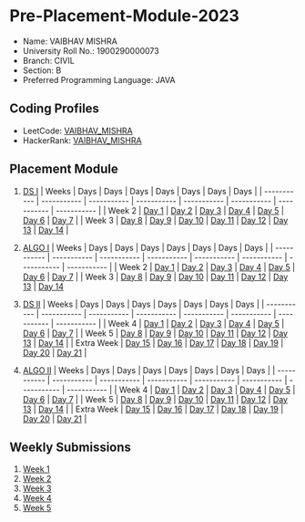 # Pre-Placement-Module-2023

- Name: VAIBHAV MISHRA
- University Roll No.: 1900290000073
- Branch: CIVIL
- Section: B
- Preferred Programming Language: JAVA

## Coding Profiles
- LeetCode: [VAIBHAV_MISHRA](https://leetcode.com/v0802mishra/)
- HackerRank: [VAIBHAV_MISHRA](https://www.hackerrank.com/vaibhav_1923ce11)

## Placement Module
1. [DS I](https://github.com/v0802mishra/Pre-Placement-Module-2023/tree/main/DS%20I)
    | Weeks | Days | Days | Days | Days | Days | Days | Days |
    | ----------- | ----------- | ----------- | ----------- | ----------- | ----------- | ----------- | ----------- | 
    | Week 2 | [Day 1](https://github.com/v0802mishra/Pre-Placement-Module-2023/tree/main/DS%20I/Day%201) | [Day 2](https://github.com/v0802mishra/Pre-Placement-Module-2023/tree/main/DS%20I/Day%202) | [Day 3](https://github.com/v0802mishra/Pre-Placement-Module-2023/tree/main/DS%20I/Day%203) | [Day 4](https://github.com/v0802mishra/Pre-Placement-Module-2023/tree/main/DS%20I/Day%204) | [Day 5](https://github.com/v0802mishra/Pre-Placement-Module-2023/tree/main/DS%20I/Day%205) | [Day 6](https://github.com/v0802mishra/Pre-Placement-Module-2023/tree/main/DS%20I/Day%206) | [Day 7](https://github.com/v0802mishra/Pre-Placement-Module-2023/tree/main/DS%20I/Day%207) |
    | Week 3 | [Day 8](https://github.com/v0802mishra/Pre-Placement-Module-2023/tree/main/DS%20I/Day%208) | [Day 9](https://github.com/v0802mishra/Pre-Placement-Module-2023/tree/main/DS%20I/Day%209) | [Day 10](https://github.com/v0802mishra/Pre-Placement-Module-2023/tree/main/DS%20I/Day%2010) | [Day 11](https://github.com/v0802mishra/Pre-Placement-Module-2023/tree/main/DS%20I/Day%2011) | [Day 12](https://github.com/v0802mishra/Pre-Placement-Module-2023/tree/main/DS%20I/Day%2012) | [Day 13](https://github.com/v0802mishra/Pre-Placement-Module-2023/tree/main/DS%20I/Day%2013) | [Day 14](https://github.com/v0802mishra/Pre-Placement-Module-2023/tree/main/DS%20I/Day%2014) |
    
2. [ALGO I](https://github.com/v0802mishra/Pre-Placement-Module-2023/tree/main/ALGO%20I)
    | Weeks | Days | Days | Days | Days | Days | Days | Days |
    | ----------- | ----------- | ----------- | ----------- | ----------- | ----------- | ----------- | ----------- |
    | Week 2 | [Day 1](https://github.com/v0802mishra/Pre-Placement-Module-2023/tree/main/ALGO%20I/Day%201) | [Day 2](https://github.com/v0802mishra/Pre-Placement-Module-2023/tree/main/ALGO%20I/Day%202) | [Day 3](https://github.com/v0802mishra/Pre-Placement-Module-2023/tree/main/ALGO%20I/Day%203) | [Day 4](https://github.com/v0802mishra/Pre-Placement-Module-2023/tree/main/ALGO%20I/Day%204) | [Day 5](https://github.com/v0802mishra/Pre-Placement-Module-2023/tree/main/ALGO%20I/Day%205) | [Day 6](https://github.com/v0802mishra/Pre-Placement-Module-2023/tree/main/ALGO%20I/Day%206) | [Day 7](https://github.com/v0802mishra/Pre-Placement-Module-2023/tree/main/ALGO%20I/Day%207) |
    | Week 3 | [Day 8](https://github.com/v0802mishra/Pre-Placement-Module-2023/tree/main/ALGO%20I/Day%208) | [Day 9](https://github.com/v0802mishra/Pre-Placement-Module-2023/tree/main/ALGO%20I/Day%209) | [Day 10](https://github.com/v0802mishra/Pre-Placement-Module-2023/tree/main/ALGO%20I/Day%2010) | [Day 11](https://github.com/v0802mishra/Pre-Placement-Module-2023/tree/main/ALGO%20I/Day%2011) | [Day 12](https://github.com/v0802mishra/Pre-Placement-Module-2023/tree/main/ALGO%20I/Day%2012) | [Day 13](https://github.com/v0802mishra/Pre-Placement-Module-2023/tree/main/ALGO%20I/Day%2013) | [Day 14](https://github.com/v0802mishra/Pre-Placement-Module-2023/tree/main/ALGO%20I/Day%2014)  
    
3. [DS II](https://github.com/v0802mishra/Pre-Placement-Module-2023/tree/main/DS%20II)
    | Weeks | Days | Days | Days | Days | Days | Days | Days |
    | ----------- | ----------- | ----------- | ----------- | ----------- | ----------- | ----------- | ----------- |
    | Week 4 | [Day 1](https://github.com/v0802mishra/Pre-Placement-Module-2023/tree/main/DS%20II/Day%201) | [Day 2](https://github.com/v0802mishra/Pre-Placement-Module-2023/tree/main/DS%20II/Day%202) | [Day 3](https://github.com/v0802mishra/Pre-Placement-Module-2023/tree/main/DS%20II/Day%203) | [Day 4](https://github.com/v0802mishra/Pre-Placement-Module-2023/tree/main/DS%20II/Day%204) | [Day 5](https://github.com/v0802mishra/Pre-Placement-Module-2023/tree/main/DS%20II/Day%205) | [Day 6](https://github.com/v0802mishra/Pre-Placement-Module-2023/tree/main/DS%20II/Day%206) | [Day 7](https://github.com/v0802mishra/Pre-Placement-Module-2023/tree/main/DS%20II/Day%207) | 
    | Week 5 | [Day 8](https://github.com/v0802mishra/Pre-Placement-Module-2023/tree/main/DS%20II/Day%208) | [Day 9](https://github.com/v0802mishra/Pre-Placement-Module-2023/tree/main/DS%20II/Day%209) | [Day 10](https://github.com/v0802mishra/Pre-Placement-Module-2023/tree/main/DS%20II/Day%2010) | [Day 11](https://github.com/v0802mishra/Pre-Placement-Module-2023/tree/main/DS%20II/Day%2011) | [Day 12](https://github.com/v0802mishra/Pre-Placement-Module-2023/tree/main/DS%20II/Day%2012) | [Day 13](https://github.com/v0802mishra/Pre-Placement-Module-2023/tree/main/DS%20II/Day%2013) | [Day 14](https://github.com/v0802mishra/Pre-Placement-Module-2023/tree/main/DS%20II/Day%2014) |
    | Extra Week | [Day 15](https://github.com/v0802mishra/Pre-Placement-Module-2023/tree/main/DS%20II/Day%2015) | [Day 16](https://github.com/v0802mishra/Pre-Placement-Module-2023/tree/main/DS%20II/Day%2016) | [Day 17](https://github.com/v0802mishra/Pre-Placement-Module-2023/tree/main/DS%20II/Day%2017) | [Day 18](https://github.com/v0802mishra/Pre-Placement-Module-2023/tree/main/DS%20II/Day%2018) | [Day 19](https://github.com/v0802mishra/Pre-Placement-Module-2023/tree/main/DS%20II/Day%2019) | [Day 20](https://github.com/v0802mishra/Pre-Placement-Module-2023/tree/main/DS%20II/Day%2020) | [Day 21](https://github.com/v0802mishra/Pre-Placement-Module-2023/tree/main/DS%20II/Day%2021) |
    
4. [ALGO II](https://github.com/v0802mishra/Pre-Placement-Module-2023/tree/main/ALGO%20II)
    | Weeks | Days | Days | Days | Days | Days | Days | Days |
    | ----------- | ----------- | ----------- | ----------- | ----------- | ----------- | ----------- | ----------- |
    | Week 4 | [Day 1](https://github.com/v0802mishra/Pre-Placement-Module-2023/tree/main/ALGO%20II/Day%201) | [Day 2](https://github.com/v0802mishra/Pre-Placement-Module-2023/tree/main/ALGO%20II/Day%202) | [Day 3](https://github.com/v0802mishra/Pre-Placement-Module-2023/tree/main/ALGO%20II/Day%203) | [Day 4](https://github.com/v0802mishra/Pre-Placement-Module-2023/tree/main/ALGO%20II/Day%204) | [Day 5](https://github.com/v0802mishra/Pre-Placement-Module-2023/tree/main/ALGO%20II/Day%205) | [Day 6](https://github.com/v0802mishra/Pre-Placement-Module-2023/tree/main/ALGO%20II/Day%206) | [Day 7](https://github.com/v0802mishra/Pre-Placement-Module-2023/tree/main/ALGO%20II/Day%207) |
    | Week 5 | [Day 8](https://github.com/v0802mishra/Pre-Placement-Module-2023/tree/main/ALGO%20II/Day%208) | [Day 9](https://github.com/v0802mishra/Pre-Placement-Module-2023/tree/main/ALGO%20II/Day%209) | [Day 10](https://github.com/v0802mishra/Pre-Placement-Module-2023/tree/main/ALGO%20II/Day%2010) | [Day 11](https://github.com/v0802mishra/Pre-Placement-Module-2023/tree/main/ALGO%20II/Day%2011) | [Day 12](https://github.com/v0802mishra/Pre-Placement-Module-2023/tree/main/ALGO%20II/Day%2012) | [Day 13](https://github.com/v0802mishra/Pre-Placement-Module-2023/tree/main/ALGO%20II/Day%2013) | [Day 14](https://github.com/v0802mishra/Pre-Placement-Module-2023/tree/main/ALGO%20II/Day%2014) |
    | Extra Week | [Day 15](https://github.com/v0802mishra/Pre-Placement-Module-2023/tree/main/ALGO%20II/Day%2015) | [Day 16](https://github.com/v0802mishra/Pre-Placement-Module-2023/tree/main/ALGO%20II/Day%2016) | [Day 17](https://github.com/v0802mishra/Pre-Placement-Module-2023/tree/main/ALGO%20II/Day%2017) | [Day 18](https://github.com/v0802mishra/Pre-Placement-Module-2023/tree/main/ALGO%20II/Day%2018) | [Day 19](https://github.com/v0802mishra/Pre-Placement-Module-2023/tree/main/ALGO%20II/Day%2019) | [Day 20](https://github.com/v0802mishra/Pre-Placement-Module-2023/tree/main/ALGO%20II/Day%2020) | [Day 21](https://github.com/v0802mishra/Pre-Placement-Module-2023/tree/main/ALGO%20II/Day%2021) |

## Weekly Submissions
1. [Week 1](https://github.com/v0802mishra/Pre-Placement-Module-2023/tree/main/Weekly%20Submissions/Week%201)
2. [Week 2](https://github.com/v0802mishra/Pre-Placement-Module-2023/tree/main/Weekly%20Submissions/Week%202)
3. [Week 3](https://github.com/v0802mishra/Pre-Placement-Module-2023/tree/main/Weekly%20Submissions/Week%203)
4. [Week 4](https://github.com/v0802mishra/Pre-Placement-Module-2023/tree/main/Weekly%20Submissions/Week%204)
5. [Week 5](https://github.com/v0802mishra/Pre-Placement-Module-2023/tree/main/Weekly%20Submissions/Week%205)

